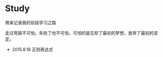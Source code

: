 # Study
用来记录我的前段学习之路

<p>走过弯路不可怕，失败了也不可怕，可怕的是忘却了最初的梦想，放弃了最初的坚定。</p>

<ul>
	<li>2015.8.18 正则表达式</li>
</ul>